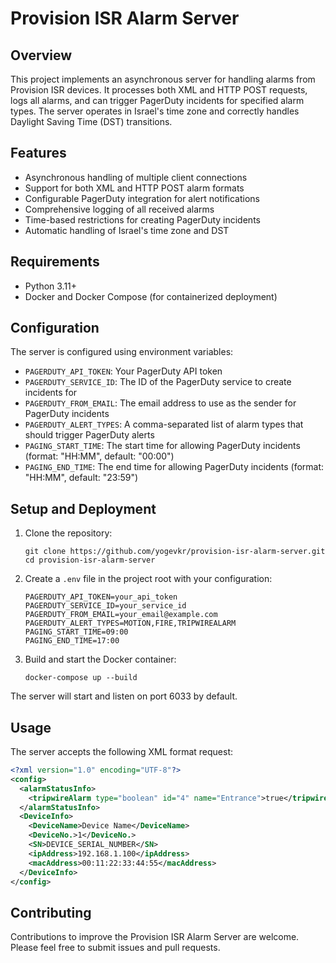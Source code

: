 # Provision ISR Alarm Server

## Overview

This project implements an asynchronous server for handling alarms from Provision ISR devices. It processes both XML and HTTP POST requests, logs all alarms, and can trigger PagerDuty incidents for specified alarm types. The server operates in Israel's time zone and correctly handles Daylight Saving Time (DST) transitions.

## Features

- Asynchronous handling of multiple client connections
- Support for both XML and HTTP POST alarm formats
- Configurable PagerDuty integration for alert notifications
- Comprehensive logging of all received alarms
- Time-based restrictions for creating PagerDuty incidents
- Automatic handling of Israel's time zone and DST

## Requirements

- Python 3.11+
- Docker and Docker Compose (for containerized deployment)

## Configuration

The server is configured using environment variables:

- `PAGERDUTY_API_TOKEN`: Your PagerDuty API token
- `PAGERDUTY_SERVICE_ID`: The ID of the PagerDuty service to create incidents for
- `PAGERDUTY_FROM_EMAIL`: The email address to use as the sender for PagerDuty incidents
- `PAGERDUTY_ALERT_TYPES`: A comma-separated list of alarm types that should trigger PagerDuty alerts
- `PAGING_START_TIME`: The start time for allowing PagerDuty incidents (format: "HH:MM", default: "00:00")
- `PAGING_END_TIME`: The end time for allowing PagerDuty incidents (format: "HH:MM", default: "23:59")

## Setup and Deployment

1. Clone the repository:
   ```
   git clone https://github.com/yogevkr/provision-isr-alarm-server.git
   cd provision-isr-alarm-server
   ```

2. Create a `.env` file in the project root with your configuration:
   ```
   PAGERDUTY_API_TOKEN=your_api_token
   PAGERDUTY_SERVICE_ID=your_service_id
   PAGERDUTY_FROM_EMAIL=your_email@example.com
   PAGERDUTY_ALERT_TYPES=MOTION,FIRE,TRIPWIREALARM
   PAGING_START_TIME=09:00
   PAGING_END_TIME=17:00
   ```

3. Build and start the Docker container:
   ```
   docker-compose up --build
   ```

The server will start and listen on port 6033 by default.

## Usage

The server accepts the following XML format request:

   ```xml
   <?xml version="1.0" encoding="UTF-8"?>
   <config>
     <alarmStatusInfo>
       <tripwireAlarm type="boolean" id="4" name="Entrance">true</tripwireAlarm>
     </alarmStatusInfo>
     <DeviceInfo>
       <DeviceName>Device Name</DeviceName>
       <DeviceNo.>1</DeviceNo.>
       <SN>DEVICE_SERIAL_NUMBER</SN>
       <ipAddress>192.168.1.100</ipAddress>
       <macAddress>00:11:22:33:44:55</macAddress>
     </DeviceInfo>
   </config>
   ```

## Contributing

Contributions to improve the Provision ISR Alarm Server are welcome. Please feel free to submit issues and pull requests.
